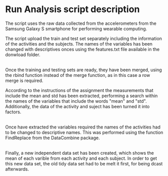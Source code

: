 Run Analysis script description
================================

The script uses the raw data collected from the accelerometers from the Samsung Galaxy S smartphone for performing wearable computing. <br />

The script upload the train and test set separately including the information of the activities and the subjects. The names of the variables has been changed with descriptives onces using the features.txt file available in the donwload folder.<br /><br />

Once the training and testing sets are ready, they have been merged, using the rbind function instead of the merge function, as in this case a row merge is required. <br />

According to the instructions of the assignment the measurements that include the mean and std has been extracted, performing a search within the names of the variables that include the words "mean" and "std". Additionally, the data of the activity and suject has been turned it into factors. <br /><br />

Once have extracted the variables required the names of the activities had to be changed to descriptive names. This was performed using the function FindReplace from the DataCombine package. <br /><br />

Finally, a new independent data set has been created, which shows the mean of each varible from each activity and each subject. In order to get this new data set, the old tidy data set had to be melt it first, for being dcast afterwards.<br />
